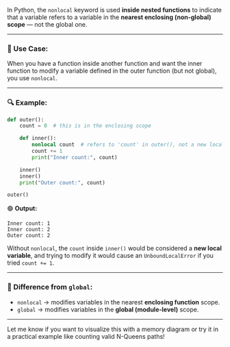 In Python, the `nonlocal` keyword is used **inside nested functions** to indicate that a variable refers to a variable in the **nearest enclosing (non-global) scope** — not the global one.

---

### 📌 Use Case:

When you have a function inside another function and want the inner function to modify a variable defined in the outer function (but not global), you use `nonlocal`.

---

### 🔍 Example:

```python
def outer():
    count = 0  # this is in the enclosing scope

    def inner():
        nonlocal count  # refers to 'count' in outer(), not a new local one
        count += 1
        print("Inner count:", count)

    inner()
    inner()
    print("Outer count:", count)

outer()
```

🟢 **Output:**

```
Inner count: 1
Inner count: 2
Outer count: 2
```

Without `nonlocal`, the `count` inside `inner()` would be considered a **new local variable**, and trying to modify it would cause an `UnboundLocalError` if you tried `count += 1`.

---

### 🚫 Difference from `global`:

* `nonlocal` → modifies variables in the nearest **enclosing function** scope.
* `global` → modifies variables in the **global (module-level)** scope.

---

Let me know if you want to visualize this with a memory diagram or try it in a practical example like counting valid N-Queens paths!
